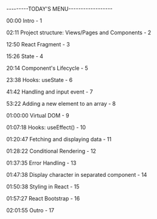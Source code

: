 ---------TODAY'S MENU------------------

00:00 Intro  - 1

02:11 Project structure: Views/Pages and Components - 2

12:50 React Fragment - 3

15:26 State - 4

20:14 Component's Lifecycle - 5

23:38 Hooks: useState - 6

41:42 Handling and input event - 7

53:22 Adding a new element to an array - 8

01:00:00 Virtual DOM - 9

01:07:18 Hooks: useEffect() - 10

01:20:47 Fetching and displaying data - 11

01:28:22 Conditional Rendering - 12

01:37:35 Error Handling - 13

01:47:38 Display character in separated component - 14


01:50:38 Styling in React - 15

01:57:27 React Bootstrap - 16

02:01:55 Outro - 17


